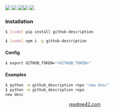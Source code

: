 <!--
https://readme42.com
-->



[![](https://img.shields.io/badge/OS-Unix-blue.svg?longCache=True)]()
[![](https://img.shields.io/pypi/v/github-description.svg?maxAge=3600)](https://pypi.org/project/github-description/)
[![](https://img.shields.io/npm/v/github-description.svg?maxAge=3600)](https://www.npmjs.com/package/github-description)[![](https://img.shields.io/badge/License-Unlicense-blue.svg?longCache=True)](https://unlicense.org/)
[![](https://github.com/andrewp-as-is/github-description/workflows/tests42/badge.svg)](https://github.com/andrewp-as-is/github-description/actions)

### Installation
```bash
$ [sudo] pip install github-description
```

```bash
$ [sudo] npm i -g github-description
```

#### Config
```bash
$ export GITHUB_TOKEN="<GITHUB_TOKEN>"
```

#### Examples
```bash
$ python -m github_description repo "new desc"
$ python -m github_description repo
new desc
```

<p align="center">
    <a href="https://readme42.com/">readme42.com</a>
</p>